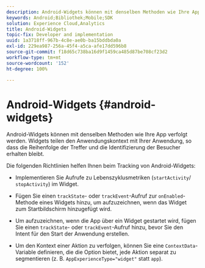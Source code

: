 ```yaml
---
description: Android-Widgets können mit denselben Methoden wie Ihre App verfolgt werden. Widgets teilen den Anwendungskontext mit Ihrer Anwendung, so dass die Reihenfolge der Treffer und die Identifizierung der Besucher erhalten bleibt.
keywords: Android;Bibliothek;Mobile;SDK
solution: Experience Cloud,Analytics
title: Android-Widgets
topic-fix: Developer and implementation
uuid: 1a3718ff-967b-4c8e-ae0b-ba15bddbda0a
exl-id: 229ea987-256a-45f4-a5ca-afe17dd596b8
source-git-commit: f18d65c738ba16d9f1459ca485d87be708cf23d2
workflow-type: tm+mt
source-wordcount: '152'
ht-degree: 100%

---
```


# Android-Widgets {#android-widgets}

Android-Widgets können mit denselben Methoden wie Ihre App verfolgt werden. Widgets teilen den Anwendungskontext mit Ihrer Anwendung, so dass die Reihenfolge der Treffer und die Identifizierung der Besucher erhalten bleibt.

Die folgenden Richtlinien helfen Ihnen beim Tracking von Android-Widgets:

* Implementieren Sie Aufrufe zu Lebenszyklusmetriken (`startActivity`/ `stopActivity`) im Widget.

* Fügen Sie einen `trackState`- oder `trackEvent`-Aufruf zur `onEnabled`-Methode eines Widgets hinzu, um aufzuzeichnen, wenn das Widget zum Startbildschirm hinzugefügt wird.

* Um aufzuzeichnen, wenn die App über ein Widget gestartet wird, fügen Sie einen `trackState`- oder `trackEvent`-Aufruf hinzu, bevor Sie den Intent für den Start der Anwendung erstellen.

* Um den Kontext einer Aktion zu verfolgen, können Sie eine `ContextData`-Variable definieren, die die Option bietet, jede Aktion separat zu segmentieren (z. B. `AppExperienceType="widget"` statt `app`).
